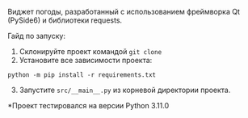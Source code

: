 Виджет погоды, разработанный с использованием фреймворка Qt (PySide6) и библиотеки requests.

Гайд по запуску:
1. Склонируйте проект командой ``git clone``
2. Установите все зависимости проекта:
```
python -m pip install -r requirements.txt
```
3. Запустите `src/__main__.py` из корневой директории проекта.

*Проект тестировался на версии Python 3.11.0
